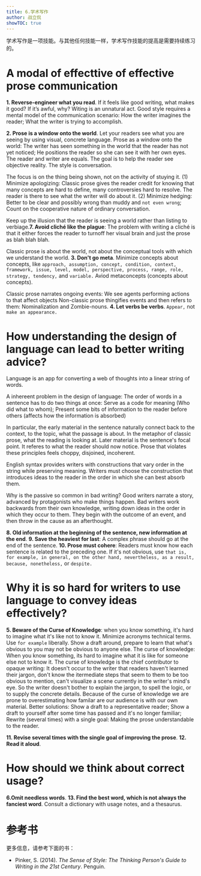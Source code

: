 ```yaml
---
title: 6.学术写作
author: 战立侃
showTOC: true
---
```


学术写作是一项技能。与其他任何技能一样，学术写作技能的提高是需要持续练习的。

# A modal of effecttive of effective prose communication

**1. Reverse-engineer what you read**. If it feels like good writing, what makes it good? If it’s awful, why? Witing is an unnatural act. Good style requires a mental model of the communication scenario: How the writer imagines the reader; What the writer is trying to accomplish.

**2. Prose is a window onto the world**. Let your readers see what you are seeing by using visual, concrete language. Prose as a window onto the world: The writer has seen something in the world that the reader has not yet noticed; He positions the reader so she can see it with her own eyes. The reader and writer are equals. The goal is to help the reader see objective reality. The style is conversation.

The focus is on the thing being shown, not on the activity of stuying it. (1) Minimize apologizing: Classic prose gives the reader credit for knowing that many concepts are hard to define, many controversies hard to resolve. The reader is there to see what the writer will do about it. (2) Minimize hedging: Better to be clear and possibly wrong than muddy and `not even wrong`; Count on the cooperative nature of ordinary conversation. 

Keep up the illusion that the reader is seeing a world rather than listing to verbiage.**7. Avoid cliché like the plague**: The problem with writing a cliché is that it either forces the reader to turnoff her visual brain and just the prose as blah blah blah. 

Classic prose is about the world, not about the conceptual tools with which we understand the world. **3. Don't go meta**. Minimize concepts about concepts, like `approach, assumption, concept, condition, context, framework, issue, level, model, perspective, process, range, role, strategy, tendency,` and `variable.` Aviod metaconcepts (concepts about concepts).

Classic prose narrates ongoing events: We see agents performing actions to that affect objects Non-classic prose thingifies events and then refers to them: Nominalization and Zombie-nouns. **4. Let verbs be verbs**. `Appear,` not `make an appearance.`

# How understanding the design of language can lead to better writing advice?

Language is an app for converting a web of thoughts into a linear string of words. 

A inhereent problem in the design of language: The order of words in a sentence has to do two things at once: Serve as a code for meaning (Who did what to whom); Present some bits of information to the reader before others (affects how the information is absorbed)

In particular, the early material in the sentence naturally connect back to the context, to the topic, what the passage is about. In the metaphor of classic prose, what the reading is looking at. Later material is the sentence's focal point. It referes to what the reader should now notice. Prose that violates these principles feels choppy, disjoined, incoherent.

English syntax provides writers with constructions that vary order in the string while preserving meaning. Writers must choose the construction that introduces ideas to the reader in the order in which she can best absorb them.

Why is the passive so common in bad writing? Good writers narrate a story, advanced by protagonists who make things happen. Bad writers work backwards from their own knowledge, writing down ideas in the order in which they occur to them. They begin with the outcome of an event, and then throw in the cause as an afterthought.

**8. Old information at the beginning of the sentence, new information at the end**. **9. Save the heaviest for last**: A complex phrase should go at the end of the sentence. **10. Prose must cohere**: Readers must know how each sentence is related to the preceding one. If it's not obvious, use `that is, for example, in general, on the other hand, nevertheless, as a result, because, nonetheless,` or `despite.`

# Why it is so hard for writers to use language to convey ideas effectively?

**5. Beware of the Curse of Knowledge**: when you know something, it's hard to imagine what it's like not to know it. Minimize acronyms technical terms. Use `for example` liberally. Show a draft around, prepare to learn that what's obvious to you may not be obvious to anyone else. The curse of knowledge: When you know something, its hard to imagine what it is like for someone else not to know it. The curse of knowledge is the chief contributor to opaque writing: It doesn't occur to the writer that readers haven't learned their jargon, don't know the itermediate steps that seem to them to be too obvious to mention, can't visualize a scene currently in the writer's mind's eye. So the writer doesn't bother to explain the jargon, to spell the logic, or to supply the concrete details. Because of the curse of knowledge we are prone to overestimating how familar are our audience is with our own material. Better solutions: Show a draft to a representative reader; Show a draft to yourself after some time has passed and it's no longer familiar; Rewrite (several times) with a single goal: Making the prose understandable to the reader.

**11. Revise several times with the single goal of improving the prose**. **12. Read it aloud**.

# How should we think about correct usage?

**6.Omit needless words**. **13. Find the best word, which is not always the fanciest word**. Consult a dictionary with usage notes, and a thesaurus.

# 参考书

更多信息，请参考下面的书： 
- Pinker, S. (2014). *The Sense of Style: The Thinking Person's Guide to Writing in the 21st Century*. Penguin.